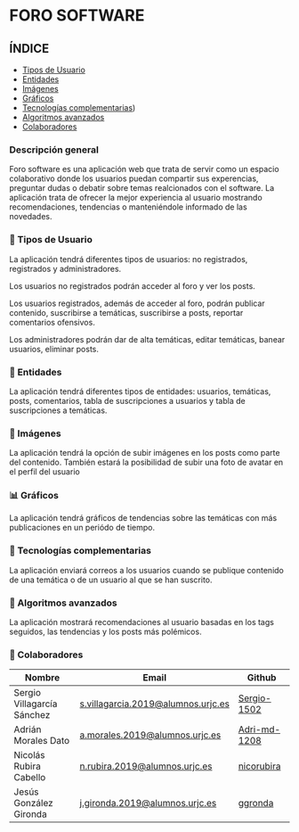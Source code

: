 # FORO SOFTWARE

## ÍNDICE

- [Tipos de Usuario](#👤-tipos-de-usuario)
- [Entidades](#🔑-entidades)
- [Imágenes](#🌄-imágenes)
- [Gráficos](#📊-gráficos)
- [Tecnologías complementarias](#🔮-tecnologías-complementarias))
- [Algoritmos avanzados](#🔧-algoritmos-avanzados)
- [Colaboradores](#👥-colaboradores)

### Descripción general

Foro software es una aplicación web que trata de servir como un espacio colaborativo donde los usuarios puedan compartir sus experencias, preguntar dudas o debatir sobre temas realcionados con el software. La aplicación trata de ofrecer la mejor experiencia al usuario mostrando recomendaciones, tendencias o manteniéndole informado de las novedades.

### 👤 Tipos de Usuario

La aplicación tendrá diferentes tipos de usuarios: no registrados, registrados y administradores.

Los usuarios no registrados podrán acceder al foro y ver los posts.

Los usuarios registrados, además de acceder al foro, podrán publicar contenido, suscribirse a temáticas, suscribirse a posts, reportar comentarios ofensivos.

Los administradores podrán dar de alta temáticas, editar temáticas, banear usuarios, eliminar posts.

### 🔑 Entidades 

La aplicación tendrá diferentes tipos de entidades: usuarios, temáticas, posts, comentarios, tabla de suscripciones a usuarios y tabla de suscripciones a temáticas.

### 🌄 Imágenes

La aplicación tendrá la opción de subir imágenes en los posts como parte del contenido. También estará la posibilidad de subir una foto de avatar en el perfil del usuario

### 📊 Gráficos

La aplicación tendrá gráficos de tendencias sobre las temáticas con más publicaciones en un periódo de tiempo.

### 🔮 Tecnologías complementarias

La aplicación enviará correos a los usuarios cuando se publique contenido de una temática o de un usuario al que se han suscrito.

### 🔧 Algoritmos avanzados

La aplicación mostrará recomendaciones al usuario basadas en los tags seguidos, las tendencias y los posts más polémicos.

### 👥 Colaboradores

| Nombre | Email | Github |
| --------------------------- | --------------------------------- | --------------------------------------------------- |
| Sergio Villagarcía Sánchez | s.villagarcia.2019@alumnos.urjc.es | [Sergio-1502](https://github.com/Sergio-1502)                 |
| Adrián Morales Dato | a.morales.2019@alumnos.urjc.es | [Adri-md-1208](https://github.com/Adri-md-1208)                 |
| Nicolás Rubira Cabello | n.rubira.2019@alumnos.urjc.es | [nicorubira](https://github.com/nicorubira)                  |
| Jesús González Gironda | j.gironda.2019@alumnos.urjc.es | [ggronda](https://github.com/ggronda) |